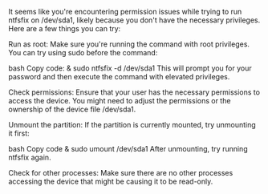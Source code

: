 It seems like you're encountering permission issues while trying to run ntfsfix on /dev/sda1, likely because you don't have the necessary privileges. Here are a few things you can try:

Run as root: Make sure you're running the command with root privileges. You can try using sudo before the command:

bash Copy code: & sudo ntfsfix -d /dev/sda1 This will prompt you for your password and then execute the command with elevated privileges.

Check permissions: Ensure that your user has the necessary permissions to access the device. You might need to adjust the permissions or the ownership of the device file /dev/sda1.

Unmount the partition: If the partition is currently mounted, try unmounting it first:

bash Copy code & sudo umount /dev/sda1 After unmounting, try running ntfsfix again.

Check for other processes: Make sure there are no other processes accessing the device that might be causing it to be read-only.

